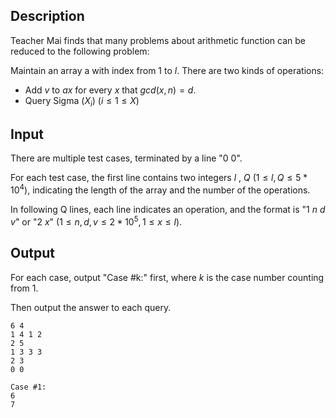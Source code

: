 ## Description

Teacher Mai finds that many problems about arithmetic function can be reduced to the following problem:

Maintain an array a with index from $1$ to $l$. There are two kinds of operations:

- Add $v$ to $ax$ for every $x$ that $gcd(x,n)=d$.
- Query Sigma ($X_i$) $(i \le 1 \le X)$

## Input

There are multiple test cases, terminated by a line "0 0".

For each test case, the first line contains two integers $l$ , $Q$ $(1 \le l,Q \le 5*10^4)$, indicating the length of the array and the number of the operations.

In following Q lines, each line indicates an operation, and the format is "$1$ $n$ $d$ $v$" or "$2$ $x$" $(1 \le n,d,v \le 2*10^5,1 \le x \le l)$.

## Output

For each case, output "Case #k:" first, where $k$ is the case number counting from $1$.

Then output the answer to each query.

```input1
6 4
1 4 1 2
2 5
1 3 3 3
2 3
0 0
```

```output1
Case #1:
6
7
```

